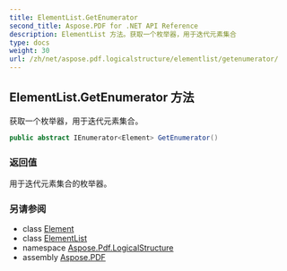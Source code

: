 ```yaml
---
title: ElementList.GetEnumerator
second_title: Aspose.PDF for .NET API Reference
description: ElementList 方法。获取一个枚举器，用于迭代元素集合
type: docs
weight: 30
url: /zh/net/aspose.pdf.logicalstructure/elementlist/getenumerator/
---
```

## ElementList.GetEnumerator 方法

获取一个枚举器，用于迭代元素集合。

```csharp
public abstract IEnumerator<Element> GetEnumerator()
```

### 返回值

用于迭代元素集合的枚举器。

### 另请参阅

* class [Element](../../element/)
* class [ElementList](../)
* namespace [Aspose.Pdf.LogicalStructure](../../../aspose.pdf.logicalstructure/)
* assembly [Aspose.PDF](../../../)